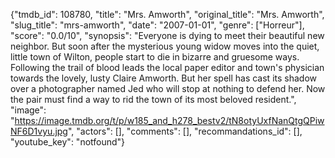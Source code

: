 {"tmdb_id": 108780, "title": "Mrs. Amworth", "original_title": "Mrs. Amworth", "slug_title": "mrs-amworth", "date": "2007-01-01", "genre": ["Horreur"], "score": "0.0/10", "synopsis": "Everyone is dying to meet their beautiful new neighbor. But soon after the mysterious young widow moves into the quiet, little town of Wilton, people start to die in bizarre and gruesome ways. Following the trail of blood leads the local paper editor and town's physician towards the lovely, lusty Claire Amworth. But her spell has cast its shadow over a photographer named Jed who will stop at nothing to defend her. Now the pair must find a way to rid the town of its most beloved resident.", "image": "https://image.tmdb.org/t/p/w185_and_h278_bestv2/tN8otyUxfNanQtgQPiwNF6D1vyu.jpg", "actors": [], "comments": [], "recommandations_id": [], "youtube_key": "notfound"}